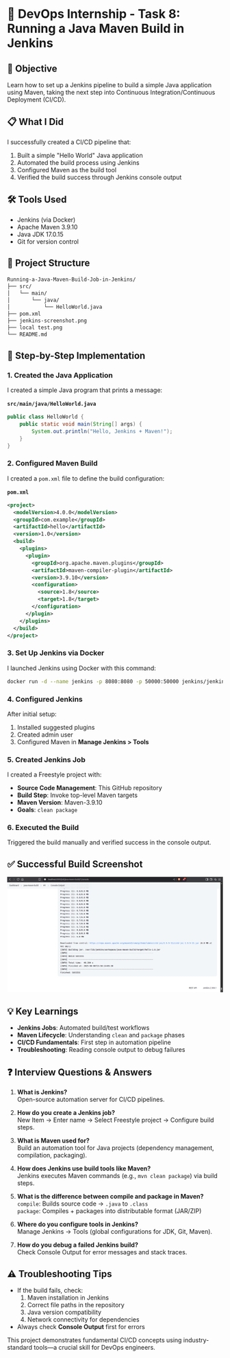 # 🚀 DevOps Internship - Task 8: Running a Java Maven Build in Jenkins

## 📌 Objective
Learn how to set up a Jenkins pipeline to build a simple Java application using Maven, taking the next step into Continuous Integration/Continuous Deployment (CI/CD).

## 📋 What I Did
I successfully created a CI/CD pipeline that:
1. Built a simple "Hello World" Java application
2. Automated the build process using Jenkins
3. Configured Maven as the build tool
4. Verified the build success through Jenkins console output

## 🛠 Tools Used
- Jenkins (via Docker)
- Apache Maven 3.9.10
- Java JDK 17.0.15
- Git for version control

## 📂 Project Structure
```
Running-a-Java-Maven-Build-Job-in-Jenkins/
├── src/
│   └── main/
│       └── java/
│           └── HelloWorld.java
├── pom.xml
├── jenkins-screenshot.png
├── local test.png
└── README.md
```

## 🚀 Step-by-Step Implementation

### 1. Created the Java Application
I created a simple Java program that prints a message:

**`src/main/java/HelloWorld.java`**
```java
public class HelloWorld {
    public static void main(String[] args) {
        System.out.println("Hello, Jenkins + Maven!");
    }
}
```

### 2. Configured Maven Build
I created a `pom.xml` file to define the build configuration:

**`pom.xml`**
```xml
<project>
  <modelVersion>4.0.0</modelVersion>
  <groupId>com.example</groupId>
  <artifactId>hello</artifactId>
  <version>1.0</version>
  <build>
    <plugins>
      <plugin>
        <groupId>org.apache.maven.plugins</groupId>
        <artifactId>maven-compiler-plugin</artifactId>
        <version>3.9.10</version>
        <configuration>
          <source>1.8</source>
          <target>1.8</target>
        </configuration>
      </plugin>
    </plugins>
  </build>
</project>
```

### 3. Set Up Jenkins via Docker
I launched Jenkins using Docker with this command:
```bash
docker run -d --name jenkins -p 8080:8080 -p 50000:50000 jenkins/jenkins:lts
```

### 4. Configured Jenkins
After initial setup:
1. Installed suggested plugins
2. Created admin user
3. Configured Maven in **Manage Jenkins > Tools**

### 5. Created Jenkins Job
I created a Freestyle project with:
- **Source Code Management**: This GitHub repository
- **Build Step**: Invoke top-level Maven targets
- **Maven Version**: Maven-3.9.10
- **Goals**: `clean package`

### 6. Executed the Build
Triggered the build manually and verified success in the console output.

## ✅ Successful Build Screenshot
![Successful Jenkins Build](jenkins-screenshot.png)

## 💡 Key Learnings
- **Jenkins Jobs**: Automated build/test workflows
- **Maven Lifecycle**: Understanding `clean` and `package` phases
- **CI/CD Fundamentals**: First step in automation pipeline
- **Troubleshooting**: Reading console output to debug failures

## ❓ Interview Questions & Answers

1. **What is Jenkins?**  
   Open-source automation server for CI/CD pipelines.

2. **How do you create a Jenkins job?**  
   New Item → Enter name → Select Freestyle project → Configure build steps.

3. **What is Maven used for?**  
   Build an automation tool for Java projects (dependency management, compilation, packaging).

4. **How does Jenkins use build tools like Maven?**  
   Jenkins executes Maven commands (e.g., `mvn clean package`) via build steps.

5. **What is the difference between compile and package in Maven?**  
   `compile`: Builds source code → `.java` to `.class`  
   `package`: Compiles + packages into distributable format (JAR/ZIP)

6. **Where do you configure tools in Jenkins?**  
   Manage Jenkins → Tools (global configurations for JDK, Git, Maven).

7. **How do you debug a failed Jenkins build?**  
   Check Console Output for error messages and stack traces.

## ⚠️ Troubleshooting Tips
- If the build fails, check:
  1. Maven installation in Jenkins
  2. Correct file paths in the repository
  3. Java version compatibility
  4. Network connectivity for dependencies
- Always check **Console Output** first for errors

This project demonstrates fundamental CI/CD concepts using industry-standard tools—a crucial skill for DevOps engineers.

